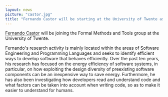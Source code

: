 ```yaml
---
layout: news
picture: "castor.jpg"
title: "Fernando Castor will be starting at the University of Twente as Associate Professor"
---
```


[Fernando Castor](https://sites.google.com/a/cin.ufpe.br/castor/) will be joining the Formal Methods and Tools group at the University of Twente.  

Fernando's research activity is mainly located within the areas of Software Engineering and Programming Languages and seeks to identify efficient ways to develop software that behaves efficiently. Over the past ten years, his research has focused on the energy efficiency of software systems, in particular, on how exploiting the design diversity of preexisting software components can be an inexpensive way to save energy. Furthermore, he has also been investigating how developers read and understand code and what factors can be taken into account when writing code, so as to make it easier to understand for humans.